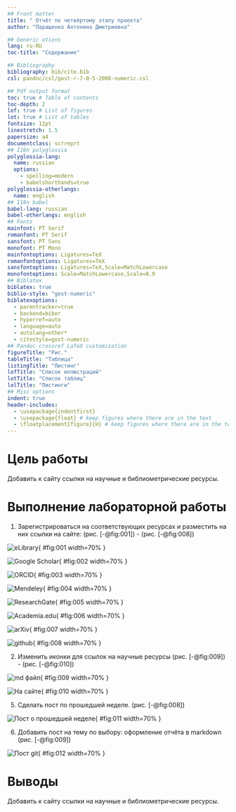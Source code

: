 ```yaml
---
## Front matter
title: " Отчёт по четвёртому этапу проекта"
author: "Паращенко Антонина Дмитриевна"

## Generic otions
lang: ru-RU
toc-title: "Содержание"

## Bibliography
bibliography: bib/cite.bib
csl: pandoc/csl/gost-r-7-0-5-2008-numeric.csl

## Pdf output format
toc: true # Table of contents
toc-depth: 2
lof: true # List of figures
lot: true # List of tables
fontsize: 12pt
linestretch: 1.5
papersize: a4
documentclass: scrreprt
## I18n polyglossia
polyglossia-lang:
  name: russian
  options:
	- spelling=modern
	- babelshorthands=true
polyglossia-otherlangs:
  name: english
## I18n babel
babel-lang: russian
babel-otherlangs: english
## Fonts
mainfont: PT Serif
romanfont: PT Serif
sansfont: PT Sans
monofont: PT Mono
mainfontoptions: Ligatures=TeX
romanfontoptions: Ligatures=TeX
sansfontoptions: Ligatures=TeX,Scale=MatchLowercase
monofontoptions: Scale=MatchLowercase,Scale=0.9
## Biblatex
biblatex: true
biblio-style: "gost-numeric"
biblatexoptions:
  - parentracker=true
  - backend=biber
  - hyperref=auto
  - language=auto
  - autolang=other*
  - citestyle=gost-numeric
## Pandoc-crossref LaTeX customization
figureTitle: "Рис."
tableTitle: "Таблица"
listingTitle: "Листинг"
lofTitle: "Список иллюстраций"
lotTitle: "Список таблиц"
lolTitle: "Листинги"
## Misc options
indent: true
header-includes:
  - \usepackage{indentfirst}
  - \usepackage{float} # keep figures where there are in the text
  - \floatplacement{figure}{H} # keep figures where there are in the text
---
```


# Цель работы

Добавить к сайту ссылки на научные и библиометрические ресурсы.


# Выполнение лабораторной работы

1) Зарегистрироваться на соответствующих ресурсах и разместить на них ссылки на сайте: (рис. [-@fig:001]) - (рис. [-@fig:008])

![eLibrary](image/1.png){ #fig:001 width=70% }

![Google Scholar ](image/2.png){ #fig:002 width=70% }

![ORCID](image/3.png){ #fig:003 width=70% }

![Mendeley](image/4.png){ #fig:004 width=70% }

![ResearchGate](image/5.png){ #fig:005 width=70% }

![Academia.edu](image/6.png){ #fig:006 width=70% }

![arXiv](image/7.png){ #fig:007 width=70% }

![github](image/8.png){ #fig:008 width=70% }

2) Изменить иконки для ссылок на научные ресурсы (рис. [-@fig:009]) - (рис. [-@fig:010])

![md файл](image/9.png){ #fig:009 width=70% }

![На сайте](image/10.png){ #fig:010 width=70% }

5) Сделать пост по прошедшей неделе. (рис. [-@fig:008])
	
![Пост о прошедшей неделе](image/11.png){ #fig:011 width=70% }

6) Добавить пост на тему по выбору: оформление отчёта в markdown (рис. [-@fig:009])

![Пост git](image/12.png){ #fig:012 width=70% }

# Выводы

Добавить к сайту ссылки на научные и библиометрические ресурсы.

